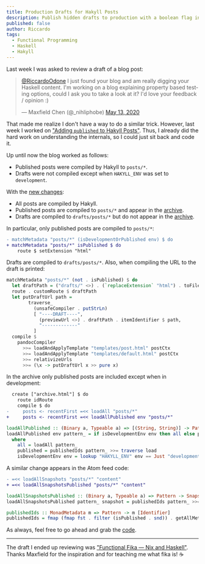 ```yaml
---
title: Production Drafts for Hakyll Posts
description: Publish hidden drafts to production with a boolean flag in the metadata
published: false
author: Riccardo
tags:
  - Functional Programming
  - Haskell
  - Hakyll
---
```


Last week I was asked to review a draft of a blog post:

<blockquote class="twitter-tweet"><p lang="en" dir="ltr"><a href="https://twitter.com/RiccardoOdone?ref_src=twsrc%5Etfw">@RiccardoOdone</a> I just found your blog and am really digging your Haskell content. I&#39;m working on a blog explaining property based testing options, could I ask you to take a look at it? I&#39;d love your feedback / opinion :)</p>&mdash; Maxfield Chen (@_nihliphobe) <a href="https://twitter.com/_nihliphobe/status/1260669421099446272?ref_src=twsrc%5Etfw">May 13, 2020</a></blockquote> <script async src="https://platform.twitter.com/widgets.js" charset="utf-8"></script>

That made me realize I don't have a way to do a similar trick. However, last week I worked on ["Adding `published` to Hakyll Posts"](https://odone.io/posts/2020-05-18-published-posts-hakyll.html). Thus, I already did the hard work on understanding the internals, so I could just sit back and code it.

Up until now the blog worked as follows:

- Published posts were compiled by Hakyll to `posts/*`.
- Drafts were not compiled except when `HAKYLL_ENV` was set to `development`.

With the [new changes](https://github.com/3v0k4/contact-page/commit/a5c435a2177f7ca3d73622986765f57e87c62085):

- All posts are compiled by Hakyll.
- Published posts are compiled to `posts/*` and appear in the [archive](https://odone.io/archive.html).
- Drafts are compiled to `drafts/posts/*` but do not appear in the [archive](https://odone.io/archive.html).

In particular, only published posts are compiled to `posts/*`:

```diff
- matchMetadata "posts/*" (isDevelopmentOrPublished env) $ do
+ matchMetadata "posts/*" isPublished $ do
    route $ setExtension "html"
```

Drafts are compiled to `drafts/posts/*`. Also, when compiling the URL to the draft is printed:

```hs
matchMetadata "posts/*" (not . isPublished) $ do
  let draftPath = ("drafts/" <>) . (`replaceExtension` "html") . toFilePath
  route . customRoute $ draftPath
  let putDraftUrl path =
        traverse_
          (unsafeCompiler . putStrLn)
          [ "----DRAFT----",
            (previewUrl <>) . draftPath . itemIdentifier $ path,
            "-------------"
          ]
  compile $
    pandocCompiler
      >>= loadAndApplyTemplate "templates/post.html" postCtx
      >>= loadAndApplyTemplate "templates/default.html" postCtx
      >>= relativizeUrls
      >>= (\x -> putDraftUrl x >> pure x)
```

In the archive only published posts are included except when in development:

```diff
  create ["archive.html"] $ do
    route idRoute
    compile $ do
-     posts <- recentFirst =<< loadAll "posts/*"
+     posts <- recentFirst =<< loadAllPublished env "posts/*"
```

```hs
loadAllPublished :: (Binary a, Typeable a) => [(String, String)] -> Pattern -> Compiler [Item a]
loadAllPublished env pattern_ = if isDevelopmentEnv env then all else published
  where
    all = loadAll pattern_
    published = publishedIds pattern_ >>= traverse load
    isDevelopmentEnv env = lookup "HAKYLL_ENV" env == Just "development"
```

A similar change appears in the Atom feed code:

```diff
- =<< loadAllSnapshots "posts/*" "content"
+ =<< loadAllSnapshotsPublished "posts/*" "content"
```

```hs
loadAllSnapshotsPublished :: (Binary a, Typeable a) => Pattern -> Snapshot -> Compiler [Item a]
loadAllSnapshotsPublished pattern_ snapshot = publishedIds pattern_ >>= traverse (`loadSnapshot` snapshot)

publishedIds :: MonadMetadata m => Pattern -> m [Identifier]
publishedIds = fmap (fmap fst . filter (isPublished . snd)) . getAllMetadata
```

As always, feel free to go ahead and grab the [code](https://github.com/3v0k4/contact-page/blob/a5c435a2177f7ca3d73622986765f57e87c62085/blog/site.hs).

---

The draft I ended up reviewing was ["Functional Fika — Nix and Haskell"](https://maxfieldchen.com/posts/2020-05-16-Functional-Fika-Haskell-Nix-Cabal.html). Thanks Maxfield for the inspiration and for teaching me what fika is! ☕️
